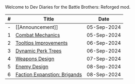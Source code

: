 Welcome to Dev Diaries for the Battle Brothers: Reforged mod.

| # | Title | Date |
| -- | -- | -- |
| - | [[Announcement]] | 05-Sep-2024 |
| 1 | [Combat Mechanics](dev-diaries-folder/dev-diary-1-combat-mechanics) | 05-Sep-2024 |
| 2 | [Tooltips Improvements](dev-diaries-folder/dev-diary-2-tooltips-improvements) | 06-Sep-2024 |
| 3 | [Dynamic Perk Trees](dev-diaries-folder/dev-diary-3-dynamic-perk-trees) | 06-Sep-2024 |
| 4 | [Weapons Design](https://github.com/LordMidas/Reforged-DevDiaries/wiki/DevDiary-4-Weapons-Design) | 07-Sep-2024 |
| 5 | [Enemy Design](https://github.com/LordMidas/Reforged-DevDiaries/wiki/DevDiary-5-Enemy-Design) | 08-Sep-2024 |
| 6 | [Faction Expanstion: Brigands](https://github.com/LordMidas/Reforged-DevDiaries/wiki/DevDiary-6-Brigands-Faction-Expansion) | 08-Sep-2024 |
